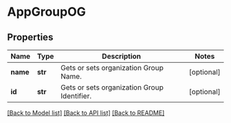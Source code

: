 # AppGroupOG

## Properties
Name | Type | Description | Notes
------------ | ------------- | ------------- | -------------
**name** | **str** | Gets or sets organization Group Name. | [optional] 
**id** | **str** | Gets or sets organization Group Identifier. | [optional] 

[[Back to Model list]](../README.md#documentation-for-models) [[Back to API list]](../README.md#documentation-for-api-endpoints) [[Back to README]](../README.md)


